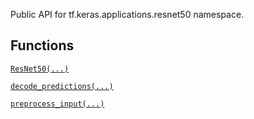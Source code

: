 Public API for tf.keras.applications.resnet50 namespace.

## Functions
[ `ResNet50(...)` ](https://tensorflow.google.cn/api_docs/python/tf/keras/applications/ResNet50)

[ `decode_predictions(...)` ](https://tensorflow.google.cn/api_docs/python/tf/keras/applications/resnet/decode_predictions)

[ `preprocess_input(...)` ](https://tensorflow.google.cn/api_docs/python/tf/keras/applications/resnet/preprocess_input)

